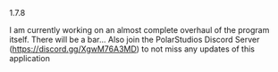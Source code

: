 1.7.8

I am currently working on an almost complete overhaul of the program itself. There will be a bar... Also join the PolarStudios Discord Server (https://discord.gg/XgwM76A3MD) to not miss any updates of this application
